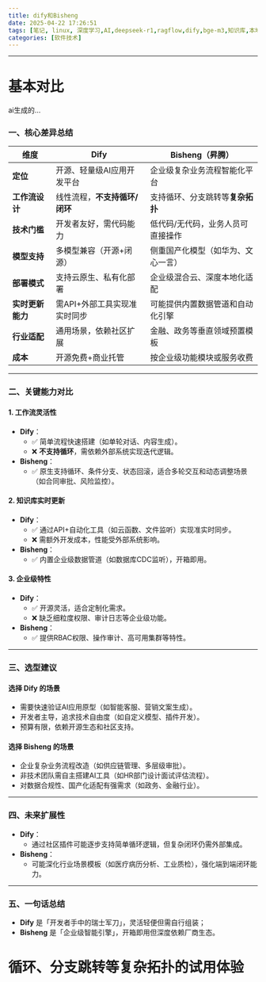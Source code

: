 ```yaml
---
title: dify和Bisheng
date: 2025-04-22 17:26:51
tags: [笔记, linux, 深度学习,AI,deepseek-r1,ragflow,dify,bge-m3,知识库,本地部署,客制化AI,企业级AI,Bisheng]
categories: [软件技术]
---
```


---

# 基本对比

ai生成的...

### **一、核心差异总结**

| **维度**         | **Dify**                      | **Bisheng（昇腾）**                |
| ---------------- | ----------------------------- | ---------------------------------- |
| **定位**         | 开源、轻量级AI应用开发平台    | 企业级复杂业务流程智能化平台       |
| **工作流设计**   | 线性流程，**不支持循环/闭环** | 支持循环、分支跳转等**复杂拓扑**   |
| **技术门槛**     | 开发者友好，需代码能力        | 低代码/无代码，业务人员可直接操作  |
| **模型支持**     | 多模型兼容（开源+闭源）       | 侧重国产化模型（如华为、文心一言） |
| **部署模式**     | 支持云原生、私有化部署        | 企业级混合云、深度本地化适配       |
| **实时更新能力** | 需API+外部工具实现准实时同步  | 可能提供内置数据管道和自动化引擎   |
| **行业适配**     | 通用场景，依赖社区扩展        | 金融、政务等垂直领域预置模板       |
| **成本**         | 开源免费+商业托管             | 按企业级功能模块或服务收费         |

---

### **二、关键能力对比**
#### **1. 工作流灵活性**
- **Dify**：  
  - ✅ 简单流程快速搭建（如单轮对话、内容生成）。  
  - ❌ **不支持循环**，需依赖外部系统实现迭代逻辑。  
- **Bisheng**：  
  - ✅ 原生支持循环、条件分支、状态回滚，适合多轮交互和动态调整场景（如合同审批、风险监控）。  

#### **2. 知识库实时更新**
- **Dify**：  
  - ✅ 通过API+自动化工具（如云函数、文件监听）实现准实时同步。  
  - ❌ 需额外开发成本，性能受外部系统影响。  
- **Bisheng**：  
  - ✅ 内置企业级数据管道（如数据库CDC监听），开箱即用。  

#### **3. 企业级特性**
- **Dify**：  
  - ✅ 开源灵活，适合定制化需求。  
  - ❌ 缺乏细粒度权限、审计日志等企业级功能。  
- **Bisheng**：  
  - ✅ 提供RBAC权限、操作审计、高可用集群等特性。  

---

### **三、选型建议**
#### **选择 Dify 的场景**
- 需要快速验证AI应用原型（如智能客服、营销文案生成）。  
- 开发者主导，追求技术自由度（如自定义模型、插件开发）。  
- 预算有限，依赖开源生态和社区支持。  

#### **选择 Bisheng 的场景**
- 企业复杂业务流程改造（如供应链管理、多层级审批）。  
- 非技术团队需自主搭建AI工具（如HR部门设计面试评估流程）。  
- 对数据合规性、国产化适配有强需求（如政务、金融行业）。  

---

### **四、未来扩展性**
- **Dify**：  
  - 通过社区插件可能逐步支持简单循环逻辑，但复杂闭环仍需外部集成。  
- **Bisheng**：  
  - 可能深化行业场景模板（如医疗病历分析、工业质检），强化端到端闭环能力。  

---

### **五、一句话总结**
- **Dify** 是「开发者手中的瑞士军刀」，灵活轻便但需自行组装；  
- **Bisheng** 是「企业级智能引擎」，开箱即用但深度依赖厂商生态。  



# 循环、分支跳转等**复杂拓扑**的试用体验

​	
